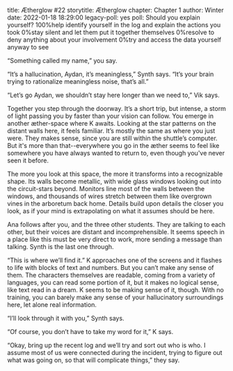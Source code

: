 title: Ætherglow #22
storytitle: Ætherglow 
chapter: Chapter 1
author: Winter
date: 2022-01-18 18:29:00
legacy-poll: yes
poll: Should you explain yourself?
      100%help identify yourself in the log and explain the actions you took
      0%stay silent and let them put it together themselves
      0%resolve to deny anything about your involvement
      0%try and access the data yourself anyway to see

“Something called my name,” you say.

“It’s a hallucination, Aydan, it’s meaningless,” Synth says. “It’s your brain trying to rationalize meaningless noise, that’s all.”

“Let’s go Aydan, we shouldn’t stay here longer than we need to,” Vik says.

Together you step through the doorway. It’s a short trip, but intense, a storm of light passing you by faster than your vision can follow. You emerge in another æther-space where K awaits. Looking at the star patterns on the distant walls here, it feels familiar. It’s mostly the same as where you just were. They makes sense, since you are still within the shuttle’s computer.  But it's more than that--everywhere you go in the æther seems to feel like somewhere you have always wanted to return to, even though you've never seen it before.

The more you look at this space, the more it transforms into a recognizable shape. Its walls become metallic, with wide glass windows looking out into the circuit-stars beyond. Monitors line most of the walls between the windows, and thousands of wires stretch between them like overgrown vines in the arboretum back home. Details build upon details the closer you look, as if your mind is extrapolating on what it assumes should be here.

Ana follows after you, and the three other students. They are talking to each other, but their voices are distant and incomprehensible. It seems speech in a place like this must be very direct to work, more sending a message than talking. Synth is the last one through.

“This is where we’ll find it.” K approaches one of the screens and it flashes to life with blocks of text and numbers. But you can’t make any sense of them. The characters themselves are readable, coming from a variety of languages, you can read some portion of it, but it makes no logical sense, like text read in a dream. K seems to be making sense of it, though. With no training, you can barely make any sense of your hallucinatory surroundings here, let alone real information.

“I’ll look through it with you,” Synth says.

“Of course, you don’t have to take my word for it,” K says.

“Okay, bring up the recent log and we’ll try and sort out who is who. I assume most of us were connected during the incident, trying to figure out what was going on, so that will complicate things,” they say.


